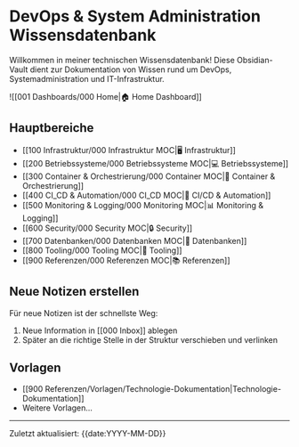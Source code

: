 # DevOps & System Administration Wissensdatenbank

Willkommen in meiner technischen Wissensdatenbank! Diese Obsidian-Vault dient zur Dokumentation von Wissen rund um DevOps, Systemadministration und IT-Infrastruktur.

![[001 Dashboards/000 Home|🏠 Home Dashboard]]

## Hauptbereiche

- [[100 Infrastruktur/000 Infrastruktur MOC|🖥️ Infrastruktur]]
- [[200 Betriebssysteme/000 Betriebssysteme MOC|💻 Betriebssysteme]]
- [[300 Container & Orchestrierung/000 Container MOC|🐳 Container & Orchestrierung]]
- [[400 CI_CD & Automation/000 CI_CD MOC|🔄 CI/CD & Automation]]
- [[500 Monitoring & Logging/000 Monitoring MOC|📊 Monitoring & Logging]]
- [[600 Security/000 Security MOC|🔒 Security]]
- [[700 Datenbanken/000 Datenbanken MOC|💾 Datenbanken]]
- [[800 Tooling/000 Tooling MOC|🧰 Tooling]]
- [[900 Referenzen/000 Referenzen MOC|📚 Referenzen]]

## Neue Notizen erstellen

Für neue Notizen ist der schnellste Weg:
1. Neue Information in [[000 Inbox]] ablegen
2. Später an die richtige Stelle in der Struktur verschieben und verlinken

## Vorlagen

- [[900 Referenzen/Vorlagen/Technologie-Dokumentation|Technologie-Dokumentation]]
- Weitere Vorlagen...

---

Zuletzt aktualisiert: {{date:YYYY-MM-DD}} 